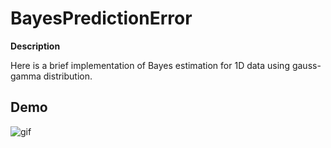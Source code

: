 # BayesPredictionError

**Description**

Here is a brief implementation of Bayes estimation for 1D data using gauss-gamma distribution.

## Demo

![gif](https://github.com/yumaloop/BayesPredictionError/blob/master/figures/demo_ani3.gif)


